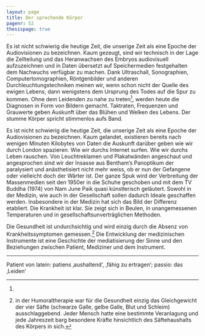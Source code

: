 ```yaml
---
layout: page
title: Der sprechende Körper
pagenr: 52
thesispage: true
---
```


Es ist nicht schwierig die heutige Zeit, die unserige Zeit als eine Epoche der Audiovisionen zu bezeichnen. Kaum gezeugt, sind wir technisch in der Lage die Zellteilung und das Heranwachsen des Embryos audiovisuell aufzuzeichnen und in Daten übersetzt auf Speichermedien festgehalten dem Nachwuchs verfügbar zu machen. Dank Ultraschall, Sonographien, Computertomographien, Röntgenbilder und anderen Durchleuchtungstechniken meinen wir, wenn schon nicht der Quelle des ewigen Lebens, dann wenigstens dem Ursprung des Todes auf die Spur zu kommen. Ohne dem Leidenden zu nahe zu treten[^33], werden heute die Diagnosen in Form von Bildern gemacht. Taktraten, Frequenzen und Grauwerte geben Auskunft über das Blühen und Welken des Lebens. Der stumme Körper spricht stimmenlos aufs Band.

Es ist nicht schwierig die heutige Zeit, die unserige Zeit als eine Epoche der Audiovisionen zu bezeichnen. Kaum gelandet, existieren bereits nach wenigen Minuten Kilobytes von Daten die Auskunft darüber geben wie wir durch London spazieren. Wie wir durchs Internet surfen. Wie wir durchs Leben rauschen. Von Leuchtreklamen und Plakatwänden angeschaut und angesprochen sind wir der Insasse aus Bentham‘s Panoptikum der paralysiert und anästhetisiert nicht mehr weiss, ob er nun der Gefangene oder vielleicht doch der Wärter ist. Der ganze Spuk wird der Verbreitung der Massenmedien seit den 1950er in die Schuhe geschoben und mit dem TV Buddha (1974) von Nam June Paik quasi künstlerisch geläutert. Sowohl in der Medizin, wie auch in der Gesellschaft sollen dadurch Ideale geschaffen werden. Insbesondere in der Medizin hat sich das Bild der Differenz etabliert. Die Krankheit ist klar. Sie zeigt sich in Beulen, in unangemessenen Temperaturen und in gesellschaftsunverträglichen Methoden.

Die Gesundheit ist undurchsichtig und wird einzig durch die Absenz von Krankheitssymptomen gemessen.[^34] Die Entwicklung der medizinischen Instrumente ist eine Geschichte der mediatisierung der Sinne und den Beziehungen zwischen Patient, Mediziner und dem Instrument.

---

[^33]:
Patient von latein: patiens ‚aushaltend‘, ‚fähig zu ertragen‘;
			passio: das ‚Leiden‘

[^34]:
      in der Humoraltherapie war für die Gesundheit einzig das Gleichgewicht der vier Säfte (schwarze Galle, gelbe Galle, Blut und Schleim) ausschlaggebend. Jeder Mensch hatte eine bestimmte Veranlagung und jede Jahreszeit barg besondere Kräfte hinsichtlich des Säftehaushalts des Körpers in sich.
